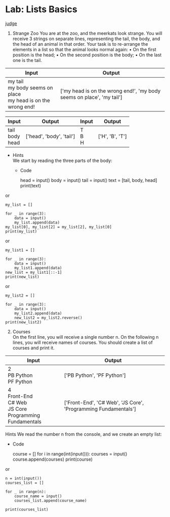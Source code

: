 # Lab: Lists Basics

[judge](https://judge.softuni.org/Contests/1724)

1.	Strange Zoo
You are at the zoo, and the meerkats look strange. 
You will receive 3 strings on separate lines, representing the tail, the body, and the head of an animal in that order. Your task is to re-arrange the elements in a list so that the animal looks normal again:
•	On the first position is the head;
•	On the second position is the body;
•	On the last one is the tail.

| Input | Output |
|-------|--------|
|   my tail<br/>my body seems on place<br/>my head is on the wrong end!   | ['my head is on the wrong end!', 'my body seems on place', 'my tail'] |


| Input | Output | Input | Output |
|-------|--------|-------|--------|
|tail</br>body</br>head|['head', 'body', 'tail']|T</br>B</br>H|['H', 'B', 'T']|

* Hints</br>
We start by reading the three parts of the body:

  * Code


    head = input()
    body = input()
    tail = input()
    text = [tail, body, head]
    print(text)

or

    my_list = []
    
    for _ in range(3):
        data = input()
        my_list.append(data)
    my_list[0], my_list[2] = my_list[2], my_list[0]
    print(my_list)

or

    my_list1 = []
    
    for _ in range(3):
        data = input()
        my_list1.append(data)
    new_list = my_list1[::-1]
    print(new_list)

or

    my_list2 = []
    
    for _ in range(3):
        data = input()
        my_list2.append(data)
        new_list2 = my_list2.reverse()
    print(new_list2)


2.	Courses</br>
On the first line, you will receive a single number n. On the following n lines, you will receive names of courses. You should create a list of courses and print it.

| Input | Output |
|-------|--------|
|   2</br>PB Python</br>PF Python|   ['PB Python', 'PF Python']     |
|      4</br>Front-End</br>C# Web</br>JS Core</br>Programming Fundamentals |  ['Front-End', 'C# Web', 'JS Core', 'Programming Fundamentals']     |

Hints
We read the number n from the console, and we create an empty list:

* Code 


    course = []
    for i in range(int(input())):
        courses = input()
        course.append(courses)
    print(course)

or

    n = int(input())
    courses_list = []
    
    for _ in range(n):
        course_name = input()
        courses_list.append(course_name)
    
    print(courses_list)


